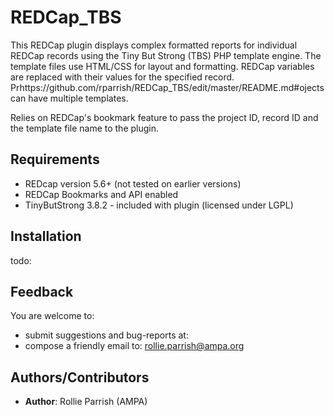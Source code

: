 REDCap_TBS
==========

This REDCap plugin displays complex formatted reports for individual REDCap records using the Tiny But Strong (TBS) 
PHP template engine. The template files use HTML/CSS for layout and formatting. REDCap variables 
are replaced with their values for the specified record. Prhttps://github.com/rparrish/REDCap_TBS/edit/master/README.md#ojects can have multiple templates.

Relies on REDCap's bookmark feature to pass the project ID, record ID and the template file name to the plugin.




## Requirements

* REDcap version 5.6+ (not tested on earlier versions)
* REDCap Bookmarks and API enabled
* TinyButStrong 3.8.2 - included with plugin (licensed under LGPL)




## Installation

todo:



## Feedback

You are welcome to:  

* submit suggestions and bug-reports at: 
* compose a friendly email to: rollie.parrish@ampa.org



## Authors/Contributors

* __Author__: Rollie Parrish (AMPA) 
